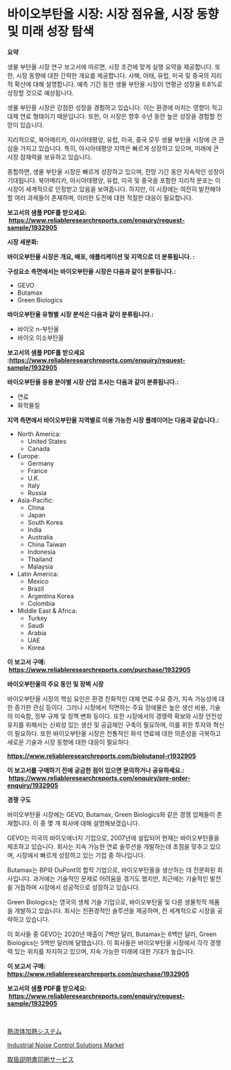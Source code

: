 <p><h1>바이오부탄올 시장: 시장 점유율, 시장 동향 및 미래 성장 탐색</h1></p><p><strong>요약</strong></p>
<p><p>생물 부탄올 시장 연구 보고서에 따르면, 시장 조건에 맞게 실행 요약을 제공합니다. 또한, 시장 동향에 대한 간략한 개요를 제공합니다. 사해, 아태, 유럽, 미국 및 중국의 지리적 확산에 대해 설명합니다. 예측 기간 동안 생물 부탄올 시장이 연평균 성장율 6.8%로 성장할 것으로 예상됩니다.</p><p>생물 부탄올 시장은 강점한 성장을 경험하고 있습니다. 이는 환경에 미치는 영향이 적고 대체 연료 형태이기 때문입니다. 또한, 이 시장은 향후 수년 동안 높은 성장을 경험할 전망이 있습니다.</p><p>지리적으로, 북아메리카, 아시아태평양, 유럽, 미국, 중국 모두 생물 부탄올 시장에 큰 관심을 가지고 있습니다. 특히, 아시아태평양 지역은 빠르게 성장하고 있으며, 미래에 큰 시장 잠재력을 보유하고 있습니다.</p><p>종합하면, 생물 부탄올 시장은 빠르게 성장하고 있으며, 전망 기간 동안 지속적인 성장이 기대됩니다. 북아메리카, 아시아태평양, 유럽, 미국 및 중국을 포함한 지리적 분포는 이 시장이 세계적으로 인정받고 있음을 보여줍니다. 하지만, 이 시장에는 여전히 발전해야 할 여러 과제들이 존재하며, 이러한 도전에 대한 적절한 대응이 필요합니다.</p></p>
<p><strong>보고서의 샘플 PDF를 받으세요: &nbsp;<a href="https://www.reliableresearchreports.com/enquiry/request-sample/1932905">https://www.reliableresearchreports.com/enquiry/request-sample/1932905</a></strong></p>
<p><strong>시장 세분화:</strong></p>
<p><strong> 바이오부탄올 시장은 개요, 배포, 애플리케이션 및 지역으로 더 분류됩니다. :</strong></p>
<p><strong>구성요소 측면에서는 바이오부탄올 시장은 다음과 같이 분류됩니다.:</strong></p>
<p><ul><li>GEVO</li><li>Butamax</li><li>Green Biologics</li></ul></p>
<p><strong> 바이오부탄올 유형별 시장 분석은 다음과 같이 분류됩니다.:</strong></p>
<p><ul><li>바이오 n-부탄올</li><li>바이오 이소부탄올</li></ul></p>
<p><strong>보고서의 샘플 PDF를 받으세요 :<a href="https://www.reliableresearchreports.com/enquiry/request-sample/1932905">https://www.reliableresearchreports.com/enquiry/request-sample/1932905</a></strong></p>
<p><strong> 바이오부탄올 응용 분야별 시장 산업 조사는 다음과 같이 분류됩니다.:</strong></p>
<p><ul><li>연료</li><li>화학물질</li></ul></p>
<p><strong>지역 측면에서 바이오부탄올 지역별로 이용 가능한 시장 플레이어는 다음과 같습니다.:</strong></p>
<p><ul>
    <li>
        North America:
        <ul>
            <li>United States</li>
            <li>Canada</li>
        </ul>
    </li>
    <li>
        Europe:
        <ul>
            <li>Germany</li>
            <li>France</li>
            <li>U.K.</li>
            <li>Italy</li>
            <li>Russia</li>
        </ul>
    </li>
    <li>
        Asia-Pacific:
        <ul>
            <li>China</li>
            <li>Japan</li>
            <li>South Korea</li>
            <li>India</li>
            <li>Australia</li>
            <li>China Taiwan</li>
            <li>Indonesia</li>
            <li>Thailand</li>
            <li>Malaysia</li>
        </ul>
    </li>
    <li>
        Latin America:
        <ul>
            <li>Mexico</li>
            <li>Brazil</li>
            <li>Argentina Korea</li>
            <li>Colombia</li>
        </ul>
    </li>
    <li>
        Middle East & Africa:
        <ul>
            <li>Turkey</li>
            <li>Saudi</li>
            <li>Arabia</li>
            <li>UAE</li>
            <li>Korea</li>
        </ul>
    </li>
    </ul></p>
<p><strong>이 보고서 구매: &nbsp;<a href="https://www.reliableresearchreports.com/purchase/1932905">https://www.reliableresearchreports.com/purchase/1932905</a></strong></p>
<p><strong>바이오부탄올의 주요 동인 및 장벽 시장</strong></p>
<p><p>바이오부탄올 시장의 핵심 요인은 환경 친화적인 대체 연료 수요 증가, 지속 가능성에 대한 증가한 관심 등이다. 그러나 시장에서 직면하는 주요 장애물은 높은 생산 비용, 기술의 미숙함, 정부 규제 및 정책 변화 등이다. 또한 시장에서의 경쟁력 확보와 시장 안전성 유지를 위해서는 신뢰성 있는 생산 및 공급체인 구축이 필요하며, 이를 위한 투자와 혁신이 필요하다. 또한 바이오부탄올 시장은 전통적인 화석 연료에 대한 의존성을 극복하고 새로운 기술과 시장 동향에 대한 대응이 필요하다.</p></p>
<p><strong><a href="https://www.reliableresearchreports.com/biobutanol-r1932905">https://www.reliableresearchreports.com/biobutanol-r1932905</a></strong></p>
<p><strong>이 보고서를 구매하기 전에 궁금한 점이 있으면 문의하거나 공유하세요.: &nbsp;<a href="https://www.reliableresearchreports.com/enquiry/pre-order-enquiry/1932905">https://www.reliableresearchreports.com/enquiry/pre-order-enquiry/1932905</a></strong></p>
<p><strong>경쟁 구도</strong></p>
<p><p>바이오부탄올 시장에는 GEVO, Butamax, Green Biologics와 같은 경쟁 업체들이 존재합니다. 이 중 몇 개 회사에 대해 설명해보겠습니다.</p><p>GEVO는 미국의 바이오에너지 기업으로, 2007년에 설립되어 현재는 바이오부탄올을 제조하고 있습니다. 회사는 지속 가능한 연료 솔루션을 개발하는데 초점을 맞추고 있으며, 시장에서 빠르게 성장하고 있는 기업 중 하나입니다.</p><p>Butamax는 BP와 DuPont의 합작 기업으로, 바이오부탄올을 생산하는 데 전문화된 회사입니다. 과거에는 기술적인 문제로 어려움을 겪기도 했지만, 최근에는 기술적인 발전을 거듭하며 시장에서 성공적으로 성장하고 있습니다.</p><p>Green Biologics는 영국의 생체 기술 기업으로, 바이오부탄올 및 다른 생물학적 제품을 개발하고 있습니다. 회사는 친환경적인 솔루션을 제공하며, 전 세계적으로 시장을 공략하고 있습니다.</p><p>이 회사들 중 GEVO는 2020년 매출이 7백만 달러, Butamax는 6백만 달러, Green Biologics는 5백만 달러에 달했습니다. 이 회사들은 바이오부탄올 시장에서 각각 경쟁력 있는 위치를 차지하고 있으며, 지속 가능한 미래에 대한 기대가 높습니다.</p></p>
<p><strong>이 보고서 구매: &nbsp; <a href="https://www.reliableresearchreports.com/purchase/1932905">https://www.reliableresearchreports.com/purchase/1932905</a></strong></p>
<p><strong>보고서의 샘플 PDF를 받으세요: &nbsp;<a href="https://www.reliableresearchreports.com/enquiry/request-sample/1932905">https://www.reliableresearchreports.com/enquiry/request-sample/1932905</a></strong><strong></strong></p>
<p>&nbsp;</p>
<p><p><a href="https://github.com/marbadji/Market-Research-Report-List-1/blob/main/563420625253.md">熱流体加熱システム</a></p><p><a href="https://github.com/mancsybtousav/Market-Research-Report-List-2/blob/main/industrial-noise-control-solutions-market.md">Industrial Noise Control Solutions Market</a></p><p><a href="https://github.com/KaydenJohns1964/Market-Research-Report-List-1/blob/main/101527825254.md">取扱説明書印刷サービス</a></p></p>